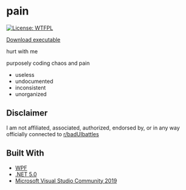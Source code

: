 # pain
[![License: WTFPL](https://img.shields.io/badge/License-WTFPL-brightgreen.svg)](http://www.wtfpl.net/about/)

[Download executable](https://github.com/n1na/pain/releases/tag/v1.0)

hurt with me

purposely coding chaos and pain
* useless
* undocumented
* inconsistent
* unorganized

## Disclaimer
I am not affiliated, associated, authorized, endorsed by, or in any way officially connected to [r/badUIbattles](https://www.reddit.com/r/badUIbattles/)

## Built With

* [WPF](https://docs.microsoft.com/en-us/visualstudio/designers/getting-started-with-wpf?view=vs-2022)
* [.NET 5.0](https://dotnet.microsoft.com/en-us/download/dotnet/5.0)
* [Microsoft Visual Studio Community 2019](https://visualstudio.microsoft.com/)
